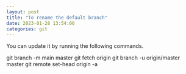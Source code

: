 ```yaml
---
layout: post
title: "To rename the default branch"
date: 2023-01-28 13:54:00
categories: git
---
```

You can update it by running the following commands.

git branch -m main master
git fetch origin
git branch -u origin/master master
git remote set-head origin -a